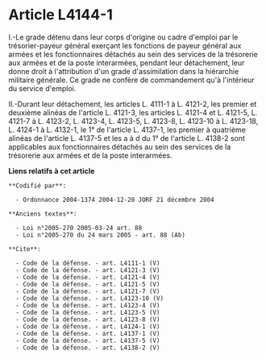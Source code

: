 # Article L4144-1

I.-Le grade détenu dans leur corps d'origine ou cadre d'emploi par le trésorier-payeur général exerçant les fonctions de
payeur général aux armées et les fonctionnaires détachés au sein des services de la trésorerie aux armées et de la poste
interarmées, pendant leur détachement, leur donne droit à l'attribution d'un grade d'assimilation dans la hiérarchie
militaire générale. Ce grade ne confère de commandement qu'à l'intérieur du service d'emploi. 

II.-Durant leur détachement, les articles L. 4111-1 à L. 4121-2, les premier et deuxième alinéas de l'article L. 4121-3, les
articles L. 4121-4 et L. 4121-5, L. 4121-7 à L. 4123-2, L. 4123-4, L. 4123-5, 
L. 4123-8, L. 4123-10 à L. 4123-18, L. 4124-1 à L. 4132-1, le 1° de l'article L. 4137-1, les premier à quatrième alinéas de
l'article L. 4137-5 et les a à d du 1° de l'article L. 4138-2 sont applicables aux fonctionnaires détachés au sein des
services de la trésorerie aux armées et de la poste interarmées.

**Liens relatifs à cet article**

	**Codifié par**:

	  - Ordonnance 2004-1374 2004-12-20 JORF 21 décembre 2004

	**Anciens textes**:

	  - Loi n°2005-270 2005-03-24 art. 88
	  - Loi n°2005-270 du 24 mars 2005 - art. 88 (Ab)

	**Cite**:

	  - Code de la défense. - art. L4111-1 (V)
	  - Code de la défense. - art. L4121-3 (V)
	  - Code de la défense. - art. L4121-4 (V)
	  - Code de la défense. - art. L4121-5 (V)
	  - Code de la défense. - art. L4121-7 (V)
	  - Code de la défense. - art. L4123-10 (V)
	  - Code de la défense. - art. L4123-4 (V)
	  - Code de la défense. - art. L4123-5 (V)
	  - Code de la défense. - art. L4123-8 (V)
	  - Code de la défense. - art. L4124-1 (V)
	  - Code de la défense. - art. L4137-1 (V)
	  - Code de la défense. - art. L4137-5 (V)
	  - Code de la défense. - art. L4138-2 (V)
